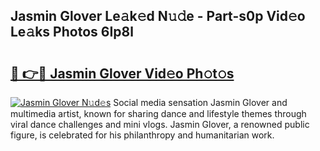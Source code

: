 ## Jasmin Glover Le𝚊k𝚎d N𝚞𝚍e - Part-s0p Vid𝚎o Le𝚊ks Photos 6Ip8l

# <h2><a href="http://fbg4q1.evod.top/?m=Jasmin+Glover">🔗 👉🔴 Jasmin Glover Vid𝚎o Ph𝚘t𝚘s</a></h2>

[![Jasmin Glover N𝚞d𝚎s](https://i.imgur.com/8V9OHl7.gif)](http://fbg4q1.evod.top/?m=Jasmin+Glover)
Social media sensation Jasmin Glover and multimedia artist, known for sharing dance and lifestyle themes through viral dance challenges and mini vlogs. Jasmin Glover, a renowned public figure, is celebrated for his philanthropy and humanitarian work. 
